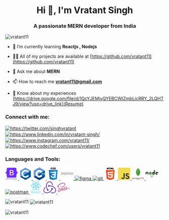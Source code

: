 <h1 align="center">Hi 👋, I'm Vratant Singh</h1>
<h3 align="center">A passionate MERN developer from India</h3>

<p align="left"> <img src="https://komarev.com/ghpvc/?username=vratant11&label=Profile%20views&color=0e75b6&style=flat" alt="vratant11" /> </p>

- 🌱 I’m currently learning **Reactjs , Nodejs**

- 👨‍💻 All of my projects are available at [https://github.com/vratant11](https://github.com/vratant11)

- 💬 Ask me about **MERN**

- 📫 How to reach me **vratant11@gmail.com**

- 📄 Know about my experiences [https://drive.google.com/file/d/1QcYJEMjyQYEBCWIZmbLicRRY_2LQHTJ9/view?usp=drive_link](Resume)



<h3 align="left">Connect with me:</h3>
<p align="left">
<a href="https://twitter.com/https://twitter.com/singhvratant" target="blank"><img align="center" src="https://raw.githubusercontent.com/rahuldkjain/github-profile-readme-generator/master/src/images/icons/Social/twitter.svg" alt="https://twitter.com/singhvratant" height="30" width="40" /></a>
<a href="https://linkedin.com/in/https://www.linkedin.com/in/vratant-singh/" target="blank"><img align="center" src="https://raw.githubusercontent.com/rahuldkjain/github-profile-readme-generator/master/src/images/icons/Social/linked-in-alt.svg" alt="https://www.linkedin.com/in/vratant-singh/" height="30" width="40" /></a>
<a href="https://instagram.com/https://www.instagram.com/vratant11/" target="blank"><img align="center" src="https://raw.githubusercontent.com/rahuldkjain/github-profile-readme-generator/master/src/images/icons/Social/instagram.svg" alt="https://www.instagram.com/vratant11/" height="30" width="40" /></a>
<a href="https://www.codechef.com/users/https://www.codechef.com/users/vratant11" target="blank"><img align="center" src="https://cdn.jsdelivr.net/npm/simple-icons@3.1.0/icons/codechef.svg" alt="https://www.codechef.com/users/vratant11" height="30" width="40" /></a>
</p>

<h3 align="left">Languages and Tools:</h3>
<p align="left"> <a href="https://getbootstrap.com" target="_blank" rel="noreferrer"> <img src="https://raw.githubusercontent.com/devicons/devicon/master/icons/bootstrap/bootstrap-plain-wordmark.svg" alt="bootstrap" width="40" height="40"/> </a> <a href="https://www.cprogramming.com/" target="_blank" rel="noreferrer"> <img src="https://raw.githubusercontent.com/devicons/devicon/master/icons/c/c-original.svg" alt="c" width="40" height="40"/> </a> <a href="https://www.w3schools.com/cpp/" target="_blank" rel="noreferrer"> <img src="https://raw.githubusercontent.com/devicons/devicon/master/icons/cplusplus/cplusplus-original.svg" alt="cplusplus" width="40" height="40"/> </a> <a href="https://www.w3schools.com/css/" target="_blank" rel="noreferrer"> <img src="https://raw.githubusercontent.com/devicons/devicon/master/icons/css3/css3-original-wordmark.svg" alt="css3" width="40" height="40"/> </a> <a href="https://expressjs.com" target="_blank" rel="noreferrer"> <img src="https://raw.githubusercontent.com/devicons/devicon/master/icons/express/express-original-wordmark.svg" alt="express" width="40" height="40"/> </a> <a href="https://www.figma.com/" target="_blank" rel="noreferrer"> <img src="https://www.vectorlogo.zone/logos/figma/figma-icon.svg" alt="figma" width="40" height="40"/> </a> <a href="https://git-scm.com/" target="_blank" rel="noreferrer"> <img src="https://www.vectorlogo.zone/logos/git-scm/git-scm-icon.svg" alt="git" width="40" height="40"/> </a> <a href="https://www.w3.org/html/" target="_blank" rel="noreferrer"> <img src="https://raw.githubusercontent.com/devicons/devicon/master/icons/html5/html5-original-wordmark.svg" alt="html5" width="40" height="40"/> </a> <a href="https://developer.mozilla.org/en-US/docs/Web/JavaScript" target="_blank" rel="noreferrer"> <img src="https://raw.githubusercontent.com/devicons/devicon/master/icons/javascript/javascript-original.svg" alt="javascript" width="40" height="40"/> </a> <a href="https://www.mongodb.com/" target="_blank" rel="noreferrer"> <img src="https://raw.githubusercontent.com/devicons/devicon/master/icons/mongodb/mongodb-original-wordmark.svg" alt="mongodb" width="40" height="40"/> </a> <a href="https://nodejs.org" target="_blank" rel="noreferrer"> <img src="https://raw.githubusercontent.com/devicons/devicon/master/icons/nodejs/nodejs-original-wordmark.svg" alt="nodejs" width="40" height="40"/> </a> <a href="https://postman.com" target="_blank" rel="noreferrer"> <img src="https://www.vectorlogo.zone/logos/getpostman/getpostman-icon.svg" alt="postman" width="40" height="40"/> </a> <a href="https://reactjs.org/" target="_blank" rel="noreferrer"> <img src="https://raw.githubusercontent.com/devicons/devicon/master/icons/react/react-original-wordmark.svg" alt="react" width="40" height="40"/> </a> <a href="https://redux.js.org" target="_blank" rel="noreferrer"> <img src="https://raw.githubusercontent.com/devicons/devicon/master/icons/redux/redux-original.svg" alt="redux" width="40" height="40"/> </a> <a href="https://sass-lang.com" target="_blank" rel="noreferrer"> <img src="https://raw.githubusercontent.com/devicons/devicon/master/icons/sass/sass-original.svg" alt="sass" width="40" height="40"/> </a> </p>
<!-- <h2>Achievements:</h2>
[![An image of @vratant11's Holopin badges, which is a link to view their full Holopin profile](https://holopin.me/vratant11)](https://holopin.io/@vratant11) -->
<p><img align="left" src="https://github-readme-stats.vercel.app/api/top-langs?username=vratant11&show_icons=true&locale=en&layout=compact" alt="vratant11" /></p>

<p>&nbsp;<img align="center" src="https://github-readme-stats.vercel.app/api?username=vratant11&show_icons=true&locale=en" alt="vratant11" /></p>

<p><img align="center" src="https://github-readme-streak-stats.herokuapp.com/?user=vratant11&" alt="vratant11" /></p>

